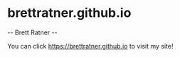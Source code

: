 # brettratner.github.io
 -- Brett Ratner --
 
 You can click https://brettratner.github.io to visit my site!
